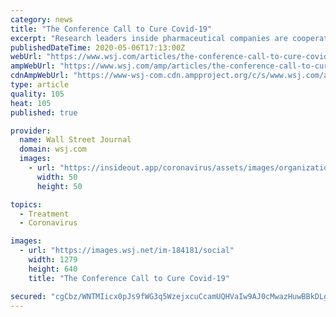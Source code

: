 ```yaml
---
category: news
title: "The Conference Call to Cure Covid-19"
excerpt: "Research leaders inside pharmaceutical companies are cooperating, but they need a public spokesman."
publishedDateTime: 2020-05-06T17:13:00Z
webUrl: "https://www.wsj.com/articles/the-conference-call-to-cure-covid-19-11588784648"
ampWebUrl: "https://www.wsj.com/amp/articles/the-conference-call-to-cure-covid-19-11588784648"
cdnAmpWebUrl: "https://www-wsj-com.cdn.ampproject.org/c/s/www.wsj.com/amp/articles/the-conference-call-to-cure-covid-19-11588784648"
type: article
quality: 105
heat: 105
published: true

provider:
  name: Wall Street Journal
  domain: wsj.com
  images:
    - url: "https://insideout.app/coronavirus/assets/images/organizations/wsj.com-50x50.jpg"
      width: 50
      height: 50

topics:
  - Treatment
  - Coronavirus

images:
  - url: "https://images.wsj.net/im-184181/social"
    width: 1279
    height: 640
    title: "The Conference Call to Cure Covid-19"

secured: "cgCbz/WNTMIicx0pJs9fWG3q5WzejxcuCcamUQHVaIw9AJ0cMwazHuwBBkDLgwBEGl10RM3dyk+0sPLXJ2MLuAV/dSn/hz8Cba6/Get7zPNudekEbe9rCZXmyELHWFvBfkOmAi/C3LtXlDwnNPf0663n3FcHsttYi8X+tYhu60aXRyMrnhTcCHNYles0mJtBseI2Z0m+2UJNBdPV3yNU3LcYfOaNCiNdT4ndMn6jQQEEOEsdyzAS2fyVFGxkqlCpXqlFBcc+x96rz5xMf89xojSxNsSpIu1SLIZ5Ql8S6tJ6uw2Qr7PuruZi7GEQNQRl+6LYn15Qo8PbL1w7fawtjLc+xo5/eQI39SL13yqFe0vV/X84PGeOiabXf3OP/wBY0kMaKbAqdktLgDyHPTQ5oeG4t/u7HFlouyD+e7GGatIZYRljr2L1AbJUTz/LhLB0AXBM3q9xs+f1KH/vvY+HGCo1aolk/B6WMVL6Uazeb/Q=;jntEmyZPotoY6Y+9uHrlZw=="
---
```



